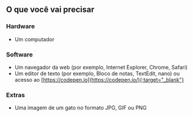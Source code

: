 ## O que você vai precisar

### Hardware

- Um computador


### Software

- Um navegador da web (por exemplo, Internet Explorer, Chrome, Safari)
- Um editor de texto (por exemplo, Bloco de notas, TextEdit, nano) ou acesso ao [https://codepen.io](https://codepen.io/){:target="_blank"}

### Extras

- Uma imagem de um gato no formato JPG, GIF ou PNG
